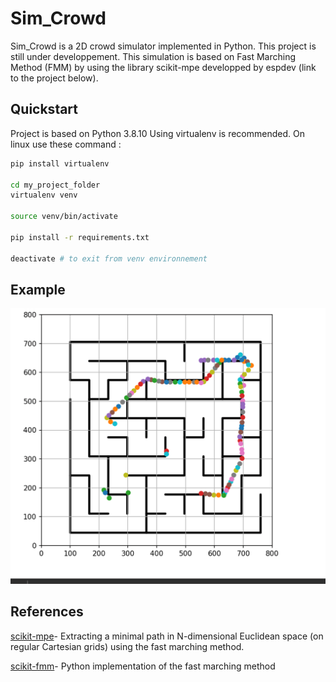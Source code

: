 # Sim_Crowd


Sim_Crowd is a 2D crowd simulator implemented in Python. This project is still under developpement.
This simulation is based on Fast Marching Method (FMM) by using the library scikit-mpe developped by espdev (link to the project below). 

## Quickstart

Project is based on Python 3.8.10
Using virtualenv is recommended. On linux use these command : 

```sh
pip install virtualenv 

cd my_project_folder
virtualenv venv

source venv/bin/activate

pip install -r requirements.txt

deactivate # to exit from venv environnement

```



## Example

![alt text](https://github.com/JosueGauthier/Sim_Crowd/blob/master/_static/im2.png)


## References


[scikit-mpe](https://github.com/espdev/scikit-mpe)- Extracting a minimal path in N-dimensional Euclidean space (on regular Cartesian grids) using the fast marching method.

[scikit-fmm](https://github.com/scikit-fmm/scikit-fmm)- Python implementation of the fast marching method
